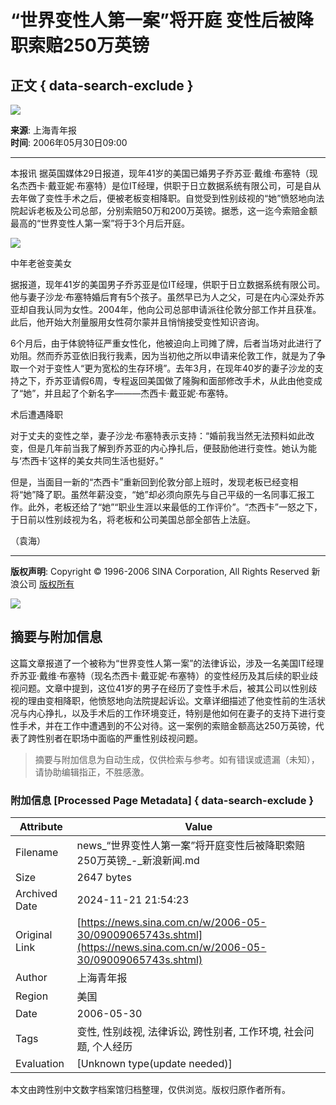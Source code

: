 # “世界变性人第一案”将开庭 变性后被降职索赔250万英镑

## 正文 { data-search-exclude }


![](https://beacon.sina.com.cn/a.gif?noScript)

**来源**: 上海青年报  
**时间**: 2006年05月30日09:00  

---

本报讯 据英国媒体29日报道，现年41岁的美国已婚男子乔苏亚·戴维·布塞特（现名杰西卡·戴亚妮·布塞特）是位IT经理，供职于日立数据系统有限公司，可是自从去年做了变性手术之后，便被老板变相降职。自觉受到性别歧视的“她”愤怒地向法院起诉老板及公司总部，分别索赔50万和200万英镑。据悉，这一迄今索赔金额最高的“世界变性人第一案”将于3个月后开庭。

![](http://image2.sina.com.cn/dy/images/xfrd_04.gif)

中年老爸变美女

据报道，现年41岁的美国男子乔苏亚是位IT经理，供职于日立数据系统有限公司。他与妻子沙龙·布塞特婚后育有5个孩子。虽然早已为人之父，可是在内心深处乔苏亚却自我认同为女性。2004年，他向公司总部申请派往伦敦分部工作并且获准。此后，他开始大剂量服用女性荷尔蒙并且悄悄接受变性知识咨询。

6个月后，由于体貌特征严重女性化，他被迫向上司摊了牌，后者当场对此进行了劝阻。然而乔苏亚依旧我行我素，因为当初他之所以申请来伦敦工作，就是为了争取一个对于变性人“更为宽松的生存环境”。去年3月，在现年40岁的妻子沙龙的支持之下，乔苏亚请假6周，专程返回美国做了隆胸和面部修改手术，从此由他变成了“她”，并且起了个新名字———杰西卡·戴亚妮·布塞特。

术后遭遇降职

对于丈夫的变性之举，妻子沙龙·布塞特表示支持：“婚前我当然无法预料如此改变，但是几年前当我了解到乔苏亚的内心挣扎后，便鼓励他进行变性。她认为能与‘杰西卡’这样的美女共同生活也挺好。”

但是，当面目一新的“杰西卡”重新回到伦敦分部上班时，发现老板已经变相将“她”降了职。虽然年薪没变，“她”却必须向原先与自己平级的一名同事汇报工作。此外，老板还给了“她”“职业生涯以来最低的工作评价”。“杰西卡”一怒之下，于日前以性别歧视为名，将老板和公司美国总部全部告上法庭。

（袁海）

---

**版权声明**: Copyright © 1996-2006 SINA Corporation, All Rights Reserved 新浪公司 [版权所有](http://www.sina.com.cn/intro/copyright.shtml)  

![](http://image2.sina.com.cn/sms/yypic/smsnews/images2/newszhengwenyeoewe01.gif)

## 摘要与附加信息

<!-- tcd_abstract -->
这篇文章报道了一个被称为“世界变性人第一案”的法律诉讼，涉及一名美国IT经理乔苏亚·戴维·布塞特（现名杰西卡·戴亚妮·布塞特）的变性经历及其后续的职业歧视问题。文章中提到，这位41岁的男子在经历了变性手术后，被其公司以性别歧视的理由变相降职，他愤怒地向法院提起诉讼。文章详细描述了他变性前的生活状况与内心挣扎，以及手术后的工作环境变迁，特别是他如何在妻子的支持下进行变性手术，并在工作中遭遇到的不公对待。这一案例的索赔金额高达250万英镑，代表了跨性别者在职场中面临的严重性别歧视问题。
<!-- tcd_abstract_end -->

> 摘要与附加信息为自动生成，仅供检索与参考。如有错误或遗漏（未知），请协助编辑指正，不胜感激。

### 附加信息 [Processed Page Metadata] { data-search-exclude }

| Attribute       | Value                                  |
|-----------------|----------------------------------------|
| Filename        | news_“世界变性人第一案”将开庭变性后被降职索赔250万英镑_-_新浪新闻.md                             |
| Size            | 2647 bytes                           |
| Archived Date   | 2024-11-21 21:54:23                             |
| Original Link   | [https://news.sina.com.cn/w/2006-05-30/09009065743s.shtml](https://news.sina.com.cn/w/2006-05-30/09009065743s.shtml)                       |
| Author          | 上海青年报                               |
| Region          | 美国                               |
| Date            | 2006-05-30                                 |
| Tags            | 变性, 性别歧视, 法律诉讼, 跨性别者, 工作环境, 社会问题, 个人经历                                 |
| Evaluation            | [Unknown type(update needed)]                                 |
<!-- tcd_table_end -->

本文由跨性别中文数字档案馆归档整理，仅供浏览。版权归原作者所有。
